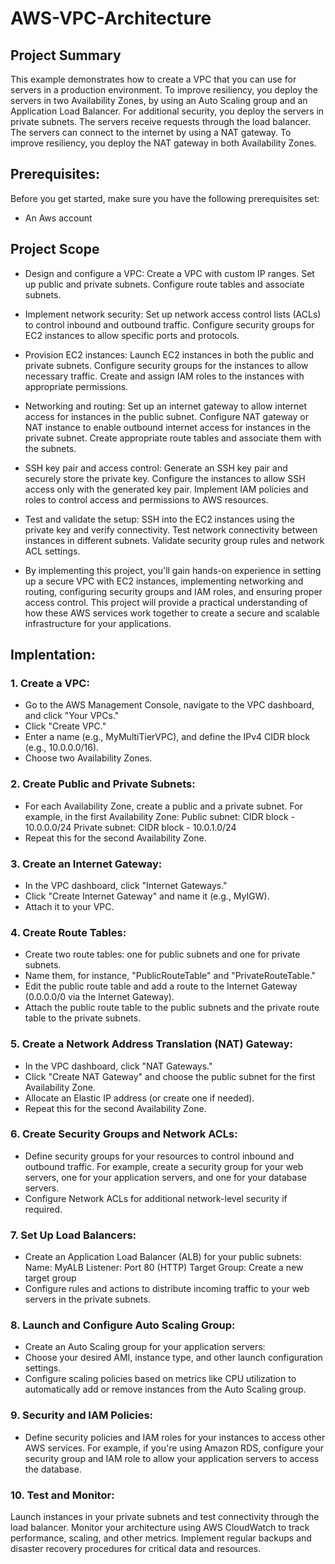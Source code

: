 # AWS-VPC-Architecture

## Project Summary 
This example demonstrates how to create a VPC that you can use for servers in a
production environment.
To improve resiliency, you deploy the servers in two Availability Zones, by using
an Auto Scaling group and an Application Load Balancer. For additional security,
you deploy the servers in private subnets. The servers receive requests through
the load balancer. The servers can connect to the internet by using a NAT
gateway. To improve resiliency, you deploy the NAT gateway in both Availability
Zones.

## Prerequisites:
Before you get started, make sure you have the following prerequisites set:

- An Aws account

## Project Scope

- Design and configure a VPC: Create a VPC with custom IP ranges. Set up public and private subnets. Configure route tables and associate subnets.

- Implement network security: Set up network access control lists (ACLs) to control inbound and outbound traffic. Configure security groups for EC2 instances to allow specific ports and protocols.

- Provision EC2 instances: Launch EC2 instances in both the public and private subnets. Configure security groups for the instances to allow necessary traffic. Create and assign IAM roles to the instances with appropriate permissions.

- Networking and routing: Set up an internet gateway to allow internet access for instances in the public subnet. Configure NAT gateway or NAT instance to enable outbound internet access for instances in the private subnet. Create appropriate route tables and associate them with the subnets.

- SSH key pair and access control: Generate an SSH key pair and securely store the private key. Configure the instances to allow SSH access only with the generated key pair. Implement IAM policies and roles to control access and permissions to AWS resources.

- Test and validate the setup: SSH into the EC2 instances using the private key and verify connectivity. Test network connectivity between instances in different subnets. Validate security group rules and network ACL settings.

- By implementing this project, you'll gain hands-on experience in setting up a secure VPC with EC2 instances, implementing networking and routing, configuring security groups and IAM roles, and ensuring proper access control. This project will provide a practical understanding of how these AWS services work together to create a secure and scalable infrastructure for your applications.

## Implentation:
### 1. Create a VPC:

- Go to the AWS Management Console, navigate to the VPC dashboard, and click "Your VPCs."
- Click "Create VPC."
- Enter a name (e.g., MyMultiTierVPC), and define the IPv4 CIDR block (e.g., 10.0.0.0/16).
- Choose two Availability Zones.

### 2. Create Public and Private Subnets:

- For each Availability Zone, create a public and a private subnet.
For example, in the first Availability Zone:
Public subnet: CIDR block - 10.0.0.0/24
Private subnet: CIDR block - 10.0.1.0/24
- Repeat this for the second Availability Zone.

### 3. Create an Internet Gateway:

- In the VPC dashboard, click "Internet Gateways."
- Click "Create Internet Gateway" and name it (e.g., MyIGW).
- Attach it to your VPC.

### 4. Create Route Tables:

- Create two route tables: one for public subnets and one for private subnets.
- Name them, for instance, "PublicRouteTable" and "PrivateRouteTable."
- Edit the public route table and add a route to the Internet Gateway (0.0.0.0/0 via the Internet Gateway).
- Attach the public route table to the public subnets and the private route table to the private subnets.

### 5. Create a Network Address Translation (NAT) Gateway:

- In the VPC dashboard, click "NAT Gateways."
- Click "Create NAT Gateway" and choose the public subnet for the first Availability Zone.
- Allocate an Elastic IP address (or create one if needed).
- Repeat this for the second Availability Zone.

### 6. Create Security Groups and Network ACLs:

- Define security groups for your resources to control inbound and outbound traffic. For example, create a security group for your web servers, one for your application servers, and one for your database servers.
- Configure Network ACLs for additional network-level security if required.

### 7. Set Up Load Balancers:

- Create an Application Load Balancer (ALB) for your public subnets:
Name: MyALB
Listener: Port 80 (HTTP)
Target Group: Create a new target group
- Configure rules and actions to distribute incoming traffic to your web servers in the private subnets.

### 8. Launch and Configure Auto Scaling Group:

- Create an Auto Scaling group for your application servers:
- Choose your desired AMI, instance type, and other launch configuration settings.
- Configure scaling policies based on metrics like CPU utilization to automatically add or remove instances from the Auto Scaling group.

### 9. Security and IAM Policies:

- Define security policies and IAM roles for your instances to access other AWS services. For example, if you're using Amazon RDS, configure your security group and IAM role to allow your application servers to access the database.

### 10. Test and Monitor:

Launch instances in your private subnets and test connectivity through the load balancer.
Monitor your architecture using AWS CloudWatch to track performance, scaling, and other metrics.
Implement regular backups and disaster recovery procedures for critical data and resources.
  

